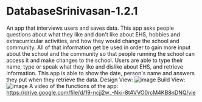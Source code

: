 # DatabaseSrinivasan-1.2.1
An app that interviews users and saves data.
This app asks people questions about what they like and don't like about EHS, hobbies and extracurricular activities, and how they would change the school and community. 
All of that information get be used in order to gain more input about the school and the community so that people running the school can access it and make changes to the school. 
Users are able to type their name, type or speak what they like and dislike about EHS, and retrieve information. This app is able to show the date, person's name and answers they put when they retrieve the data.
Design View: ![image](https://github.com/user-attachments/assets/daf90151-5303-4870-9ee5-43b0fe90043e)
Build View: ![image](https://github.com/user-attachments/assets/8483e1af-89ec-441c-9106-604c425f976e)
A video of the functions of the app: https://drive.google.com/file/d/19-ncjj2w_-Nki-8t4VVO0rcM4KB8nDNQ/vie


